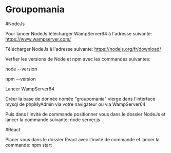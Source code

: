 # Groupomania

#NodeJs

Pour lancer NodeJs télécharger WampServer64 à l'adresse suivante: https://www.wampserver.com/

Télécharger NodeJs à l'adresse suivante: https://nodejs.org/fr/download/

Verfier les versions de Node et npm avec les commandes suivantes:

node --version

npm --version

Lancer WampServer64

Créer la base de donnée nomée "groupomania" vierge dans l'interface mysql de phpMyAdmin via votre navigateur ou via WampServer64

Puis dans l'invité de commande positionner vous dans le dossier NodeJs et lancer la commande suivante: node server.js

#React

Placer vous dans le dossier React avec l'invité de commande et lancer la commande: npm start
